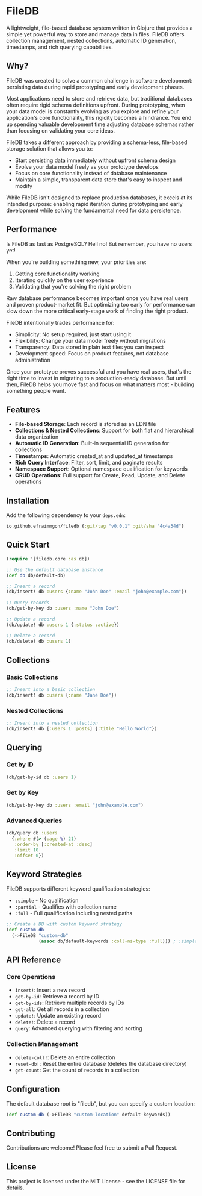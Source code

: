 # FileDB

A lightweight, file-based database system written in Clojure that provides a simple yet powerful way to store and manage data in files. FileDB offers collection management, nested collections, automatic ID generation, timestamps, and rich querying capabilities.

## Why?

FileDB was created to solve a common challenge in software development: persisting data during rapid prototyping and early development phases.

Most applications need to store and retrieve data, but traditional databases often require rigid schema definitions upfront. During prototyping, when your data model is constantly evolving as you explore and refine your application's core functionality, this rigidity becomes a hindrance. You end up spending valuable development time adjusting database schemas rather than focusing on validating your core ideas.

FileDB takes a different approach by providing a schema-less, file-based storage solution that allows you to:

- Start persisting data immediately without upfront schema design
- Evolve your data model freely as your prototype develops
- Focus on core functionality instead of database maintenance
- Maintain a simple, transparent data store that's easy to inspect and modify

While FileDB isn't designed to replace production databases, it excels at its intended purpose: enabling rapid iteration during prototyping and early development while solving the fundamental need for data persistence.


## Performance

Is FileDB as fast as PostgreSQL? Hell no! But remember, you have no users yet! 

When you're building something new, your priorities are:

1. Getting core functionality working
2. Iterating quickly on the user experience 
3. Validating that you're solving the right problem

Raw database performance becomes important once you have real users and proven product-market fit. But optimizing too early for performance can slow down the more critical early-stage work of finding the right product.

FileDB intentionally trades performance for:

- Simplicity: No setup required, just start using it
- Flexibility: Change your data model freely without migrations
- Transparency: Data stored in plain text files you can inspect
- Development speed: Focus on product features, not database administration

Once your prototype proves successful and you have real users, that's the right time to invest in migrating to a production-ready database. But until then, FileDB helps you move fast and focus on what matters most - building something people want.

## Features

- **File-based Storage**: Each record is stored as an EDN file
- **Collections & Nested Collections**: Support for both flat and hierarchical data organization
- **Automatic ID Generation**: Built-in sequential ID generation for collections
- **Timestamps**: Automatic created_at and updated_at timestamps
- **Rich Query Interface**: Filter, sort, limit, and paginate results
- **Namespace Support**: Optional namespace qualification for keywords
- **CRUD Operations**: Full support for Create, Read, Update, and Delete operations

## Installation

Add the following dependency to your `deps.edn`:

```clojure
io.github.efraimmgon/filedb {:git/tag "v0.0.1" :git/sha "4c4a34d"}
```

## Quick Start

```clojure
(require '[filedb.core :as db])

;; Use the default database instance
(def db db/default-db)

;; Insert a record
(db/insert! db :users {:name "John Doe" :email "john@example.com"})

;; Query records
(db/get-by-key db :users :name "John Doe")

;; Update a record
(db/update! db :users 1 {:status :active})

;; Delete a record
(db/delete! db :users 1)
```

## Collections

### Basic Collections

```clojure
;; Insert into a basic collection
(db/insert! db :users {:name "Jane Doe"})
```

### Nested Collections

```clojure
;; Insert into a nested collection
(db/insert! db [:users 1 :posts] {:title "Hello World"})
```

## Querying

### Get by ID

```clojure
(db/get-by-id db :users 1)
```

### Get by Key

```clojure
(db/get-by-key db :users :email "john@example.com")
```

### Advanced Queries

```clojure
(db/query db :users 
  {:where #(> (:age %) 21)
   :order-by [:created-at :desc]
   :limit 10
   :offset 0})
```

## Keyword Strategies

FileDB supports different keyword qualification strategies:

- `:simple` - No qualification
- `:partial` - Qualifies with collection name
- `:full` - Full qualification including nested paths

```clojure
;; Create a DB with custom keyword strategy
(def custom-db 
  (->FileDB "custom-db" 
            (assoc db/default-keywords :coll-ns-type :full))) ; :simple, :partial, :full
```

## API Reference

### Core Operations

- `insert!`: Insert a new record
- `get-by-id`: Retrieve a record by ID
- `get-by-ids`: Retrieve multiple records by IDs
- `get-all`: Get all records in a collection
- `update!`: Update an existing record
- `delete!`: Delete a record
- `query`: Advanced querying with filtering and sorting

### Collection Management

- `delete-coll!`: Delete an entire collection
- `reset-db!`: Reset the entire database (deletes the database directory)
- `get-count`: Get the count of records in a collection

## Configuration

The default database root is "filedb", but you can specify a custom location:

```clojure
(def custom-db (->FileDB "custom-location" default-keywords))
```

## Contributing

Contributions are welcome! Please feel free to submit a Pull Request.

## License

This project is licensed under the MIT License - see the LICENSE file for details. 
